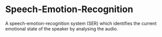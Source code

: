 # Speech-Emotion-Recognition
A speech-emotion-recognition system (SER) which identifies the current emotional state of the speaker by analysing the audio.
